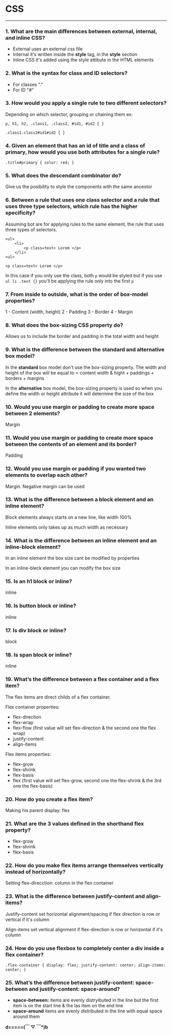 # CSS

---

### 1. What are the main differences between external, internal, and inline CSS?

- External uses an external css file
- Internal it's written inside the <b>style</b> tag, in the <b>style</b> section
- Inline CSS it's added using the style attibute in the HTML elements

### 2. What is the syntax for class and ID selectors?

- For classes "."
- For ID "#"

### 3. How would you apply a single rule to two different selectors?

Depending on which selector, grouping or chaining them ex:

`p, h1, h2, .class1, .class2, #id1, #id2 { }`

`.class1.class2#id1#id2 { }`

### 4. Given an element that has an id of title and a class of primary, how would you use both attributes for a single rule?

`.title#primary { color: red; }`

### 5. What does the descendant combinator do?

Give us the posibility to style the components with the same ancestor

### 6. Between a rule that uses one class selector and a rule that uses three type selectors, which rule has the higher specificity?

Assuming bot are for applying rules to the same element, the rule that uses three types of selectors.

```
<ul>
    <li>
        <p class=text> Lorem </p>
    </li>
<ul>

<p class=text> Lorem </p>
```

In this case if you only use the class, both `p` would be styled but if you use `ul li .text {}` you'll be applying the rule only into the first `p`

### 7. From inside to outside, what is the order of box-model properties?

1 - Content (width, height)
2 - Padding
3 - Border
4 - Margin

### 8. What does the box-sizing CSS property do?

Allows us to include the border and padding in the total width and height

### 9. What is the difference between the standard and alternative box model?

In the <b>standard</b> box model don't use the box-sizing property. The width and height of the box will be equal to = content width & hight + paddings + borders + margins

In the <b>alternative</b> box model, the box-sizing property is used so when you define the width or height attribute it will determine the size of the box

### 10. Would you use margin or padding to create more space between 2 elements?

Margin

### 11. Would you use margin or padding to create more space between the contents of an element and its border?

Padding

### 12. Would you use margin or padding if you wanted two elements to overlap each other?

Margin. Negative margin can be used

### 13. What is the difference between a block element and an inline element?

Block elements always starts on a new line, like width 100%

Inline elements only takes up as much width as necessary

### 14. What is the difference between an inline element and an inline-block element?

In an inline element the box size cant be modified by properties

In an inline-bleck element you can modify the box size

### 15. Is an h1 block or inline?

inline

### 16. Is button block or inline?

inline

### 17. Is div block or inline?

block

### 18. Is span block or inline?

inline

### 19. What’s the difference between a flex container and a flex item?

The flex items are direct childs of a flex container.

Flex container properties:

- flex-direction
- flex-wrap
- flex-flow (first value will set flex-direction & the second one the flex wrap)
- justify-content
- align-items

Flex items properties:

- flex-grow
- flex-shrink
- flex-basis
- flex (first value will set flex-grow, second one the flex-shrink & the 3rd one the flex-basis)

### 20. How do you create a flex item?

Making his parent display: flex

### 21. What are the 3 values defined in the shorthand flex property?

- flex-grow
- flex-shrink
- flex-basis

### 22. How do you make flex items arrange themselves vertically instead of horizontally?

Setting flex-direcction: column in the flex container

### 23. What is the difference between justify-content and align-items?

Justify-content set horizontal alignment/spacing if flex direction is row or vertical if it's column

Align-items set vertical alignment if flex-direction is row or horizontal if it's column

### 24. How do you use flexbox to completely center a div inside a flex container?

```
.flex-container { display: flex; justify-content: center; align-items: center; }
```

### 25. What’s the difference between justify-content: space-between and justify-content: space-around?

- <b>space-between:</b> items are evenly distryibuted in the line but the first item is on the start line & the las item on the end line
- <b>space-around</b> items are evenly distributed in the line with equal space around them

<b>d=====(￣ ▽ ￣\*)b</b>
